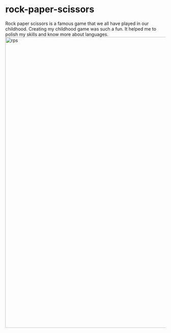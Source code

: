 # rock-paper-scissors
Rock paper scissors is a famous game that we all have played in our childhood. Creating my childhood game was such a fun. It helped me to polish my skills and know more about languages.
<img width="914" alt="rps" src="https://user-images.githubusercontent.com/120550364/208247362-f6c6ac38-f664-4b7e-a8d7-540127997474.png">
